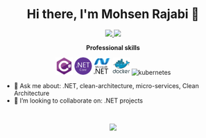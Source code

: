 <h1 align="center">Hi there, I'm Mohsen Rajabi 👋</h1>

<p align="center">
 <a href="https://linkedin.com/in/mohsen-rajabi72" target="_blank">
  <img src="https://img.icons8.com/fluent/48/000000/linkedin.png" />
 </a>
  
 <a href="https://twitter.com/mohsen_rajabi72" target="_blank">
  <img src="https://img.icons8.com/fluent/48/000000/twitter.png" />
 </a>
</p>

<p align="center"> 
 <strong>
  Professional skills
  </strong>
</p>

<p align="center"> 
  <img src="https://raw.githubusercontent.com/devicons/devicon/master/icons/csharp/csharp-original.svg" alt="csharp" width="40" height="40" />
  <img src="https://raw.githubusercontent.com/devicons/devicon/master/icons/dotnetcore/dotnetcore-original.svg" alt="dotnetcore" width="40" height="40" />
  <img src="https://raw.githubusercontent.com/devicons/devicon/master/icons/dot-net/dot-net-original-wordmark.svg" alt="dotnet" width="40" height="40" />
  <img src="https://raw.githubusercontent.com/devicons/devicon/master/icons/docker/docker-original-wordmark.svg" alt="docker" width="40" height="40" />
  <img src="https://img.icons8.com/color/48/000000/kubernetes.png" alt="kubernetes" width="43" height="43" />
</p>

- 💬 Ask me about: .NET, clean-architecture, micro-services, Clean Architecture
- 👯 I’m looking to collaborate on: .NET projects

</br>

<p align="center">
 <a href="#" alt="Mohsen Rajabi's github stats">
  <img src="https://github-readme-stats.vercel.app/api?username=EngRajabi&theme=tokyonight&show_icons=true" />
 </a>
</p>

